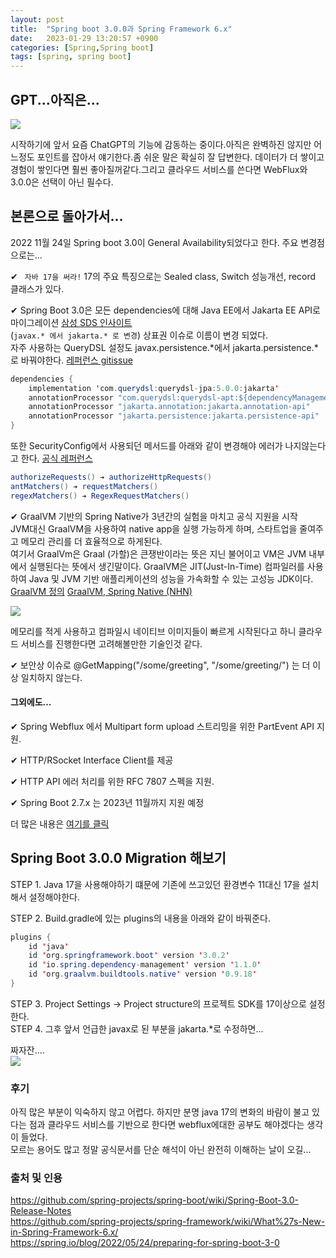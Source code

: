 ```yaml
---
layout: post
title:  "Spring boot 3.0.0과 Spring Framework 6.x"
date:   2023-01-29 13:20:57 +0900
categories: [Spring,Spring boot]
tags: [spring, spring boot]
---
```


## GPT...아직은...

<img src="https://github.com/msKim92/msKim92.github.io/blob/main/images/java/chatGPT.png?raw=true">  
  
시작하기에 앞서 요즘 ChatGPT의 기능에 감동하는 중이다.아직은 완벽하진 않지만 어느정도 포인트를 잡아서 얘기한다.좀 쉬운 말은 확실히 잘 답변한다. 데이터가 더 쌓이고 경험이 쌓인다면 훨씬 좋아질꺼같다.그리고 클라우드 서비스를 쓴다면 WebFlux와 3.0.0은 선택이 아닌 필수다.

## 본론으로 돌아가서...  
2022 11월 24일 Spring boot 3.0이 General Availability되었다고 한다. 주요 변경점으로는...  

✔ ` 자바 17을 써라!`
17의 주요 특징으로는 Sealed class, Switch 성능개선, record 클래스가 있다.  
  
✔  Spring Boot 3.0은 모든 dependencies에 대해 Java EE에서 Jakarta EE API로 마이그레이션 [삼성 SDS 인사이트](https://www.samsungsds.com/kr/insights/java_jakarta.html)  
(`javax.* 에서 jakarta.* 로 변경`) 상표권 이슈로 이름이 변경 되었다.   
자주 사용하는 QueryDSL 설정도 javax.persistence.*에서 jakarta.persistence.*로 바꿔야한다. [레퍼런스 gitissue](https://github.com/querydsl/querydsl/issues/3233) 
```java
dependencies {
    implementation 'com.querydsl:querydsl-jpa:5.0.0:jakarta'
    annotationProcessor "com.querydsl:querydsl-apt:${dependencyManagement.importedProperties['querydsl.version']}:jakarta"
    annotationProcessor "jakarta.annotation:jakarta.annotation-api"
    annotationProcessor "jakarta.persistence:jakarta.persistence-api"
}
```

또한 SecurityConfig에서 사용되던 메서드를 아래와 같이 변경해야 에러가 나지않는다고 한다. [공식 레퍼런스](https://docs.spring.io/spring-security/reference/servlet/authorization/authorize-http-requests.html)
```java
authorizeRequests() ➔ authorizeHttpRequests()
antMatchers() ➔ requestMatchers()
regexMatchers() ➔ RegexRequestMatchers()
```
  
  
✔ GraalVM 기반의 Spring Native가 3년간의 실험을 마치고 공식 지원을 시작  
JVM대신 GraalVM을 사용하여 native app을 실행 가능하게 하며, 스타트업을 줄여주고 메모리 관리를 더 효율적으로 하게된다.  
여기서 GraalVm은 Graal (가할)은 큰쟁반이라는 뜻은 지닌 불어이고 VM은 JVM 내부에서 실행된다는 뜻에서 생긴말이다. GraalVM은 JIT(Just-In-Time) 컴파일러를 사용하여 Java 및 JVM 기반 애플리케이션의 성능을 가속화할 수 있는 고성능 JDK이다.  
[GraalVM 정의](https://www.oracle.com/kr/java/graalvm/what-is-graalvm/)
[GraalVM, Spring Native (NHN)](https://meetup.nhncloud.com/posts/273)  
  
<img src="https://miro.medium.com/v2/resize:fit:4800/format:webp/1*HTm4_KT2IenR6UtkUyrZyQ.png">    


메모리를 적게 사용하고 컴파일시 네이티브 이미지들이 빠르게 시작된다고 하니 클라우드 서비스를 진행한다면 고려해볼만한 기술인것 같다.

✔ 보안상 이슈로  @GetMapping("/some/greeting", "/some/greeting/") 는 더 이상 일치하지 않는다.

#### 그외에도...
✔ Spring Webflux 에서 Multipart form upload 스트리밍을 위한 PartEvent API 지원.

✔ HTTP/RSocket Interface Client를 제공  

✔ HTTP API 에러 처리를 위한 RFC 7807 스펙을 지원.  

✔ Spring Boot 2.7.x 는 2023년 11월까지 지원 예정

더 많은 내용은 [여기를 클릭](https://spring.io/blog/2022/11/24/spring-boot-3-0-goes-ga)


## Spring Boot 3.0.0 Migration 해보기

STEP 1. Java 17을 사용해야하기 떄문에 기존에 쓰고있던 환경변수 11대신 17을 설치해서 설정해야한다.  

STEP 2. Build.gradle에 있는 plugins의 내용을 아래와 같이 바꿔준다.
```java
plugins {
	id 'java'
	id 'org.springframework.boot' version '3.0.2'
	id 'io.spring.dependency-management' version '1.1.0'
	id 'org.graalvm.buildtools.native' version '0.9.18'
}
```  

STEP 3. Project Settings -> Project structure의 프로젝트 SDK를 17이상으로 설정한다.  
STEP 4. 그후 앞서 언급한 javax로 된 부분을 jakarta.*로 수정하면...

짜자잔....  
<img src="https://github.com/msKim92/msKim92.github.io/blob/main/images/java/spring3.00.png?raw=true">

### 후기

아직 많은 부분이 익숙하지 않고 어렵다. 하지만 분명 java 17의 변화의 바람이 불고 있다는 점과 클라우드 서비스를 기반으로 한다면 webflux에대한 공부도 해야겠다는 생각이 들었다.   
모르는 용어도 많고 정말 공식문서를 단순 해석이 아닌 완전히 이해하는 날이 오길...  

### 출처 및 인용  
 
https://github.com/spring-projects/spring-boot/wiki/Spring-Boot-3.0-Release-Notes  
https://github.com/spring-projects/spring-framework/wiki/What%27s-New-in-Spring-Framework-6.x/  
https://spring.io/blog/2022/05/24/preparing-for-spring-boot-3-0